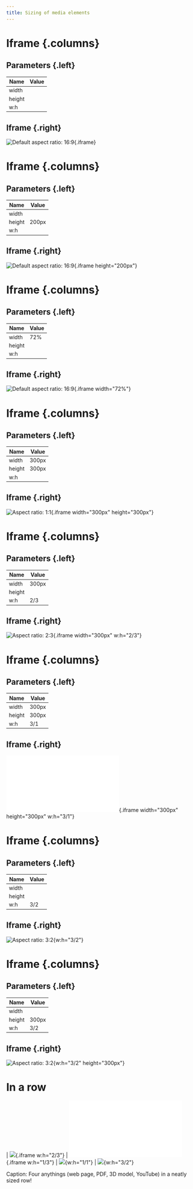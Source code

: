```yaml
---
title: Sizing of media elements
---
```


# Iframe {.columns}

## Parameters {.left}

| Name   | Value |
|--------|-------|
| width  |       |
| height |       |
| w:h    |       |

## Iframe {.right}

![Default aspect ratio: 16:9](https://tramberend.bht-berlin.de/){.iframe}

# Iframe {.columns}

## Parameters {.left}

| Name   | Value |
|--------|-------|
| width  |       |
| height | 200px |
| w:h    |       |

## Iframe {.right}

![Default aspect ratio: 16:9](https://tramberend.bht-berlin.de/){.iframe
height="200px"}

# Iframe {.columns}

## Parameters {.left}

| Name   | Value |
|--------|-------|
| width  | 72%   |
| height |       |
| w:h    |       |

## Iframe {.right}

![Default aspect ratio: 16:9](https://tramberend.bht-berlin.de/){.iframe
width="72%"}

# Iframe {.columns}

## Parameters {.left}

| Name   | Value |
|--------|-------|
| width  | 300px |
| height | 300px |
| w:h    |       |

## Iframe {.right}

![Aspect ratio: 1:1](https://tramberend.bht-berlin.de/){.iframe width="300px"
height="300px"}

# Iframe {.columns}

## Parameters {.left}

| Name   | Value |
|--------|-------|
| width  | 300px |
| height |       |
| w:h    | 2/3   |

## Iframe {.right}

![Aspect ratio: 2:3](https://tramberend.bht-berlin.de/){.iframe width="300px"
w:h="2/3"}

# Iframe {.columns}

## Parameters {.left}

| Name   | Value |
|--------|-------|
| width  | 300px |
| height | 300px |
| w:h    | 3/1   |

## Iframe {.right}

![Aspect ratio: 1:1](columns.pdf){.iframe width="300px" height="300px"
w:h="3/1"}

# Iframe {.columns}

## Parameters {.left}

| Name   | Value |
|--------|-------|
| width  |       |
| height |       |
| w:h    | 3/2   |

## Iframe {.right}

![Aspect ratio: 3:2](assets/teapot.off){w:h="3/2"}

# Iframe {.columns}

## Parameters {.left}

| Name   | Value |
|--------|-------|
| width  |       |
| height | 300px |
| w:h    | 3/2   |

## Iframe {.right}

![Aspect ratio: 3:2](youtube:7XX6IEuLP3A){w:h="3/2" height="300px"}

# In a row

| ![](https://tramberend.bht-berlin.de/){.iframe w:h="2/3"}
| ![](columns.pdf){.iframe w:h="1/3"}
| ![](assets/teapot.off){w:h="1/1"}
| ![](youtube:7XX6IEuLP3A){w:h="3/2"}

Caption: Four anythings (web page, PDF, 3D model, YouTube) in a neatly sized row!
